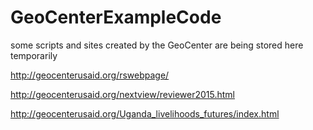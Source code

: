 # GeoCenterExampleCode

some scripts and sites created by the GeoCenter are being stored here temporarily

http://geocenterusaid.org/rswebpage/

http://geocenterusaid.org/nextview/reviewer2015.html

http://geocenterusaid.org/Uganda_livelihoods_futures/index.html
